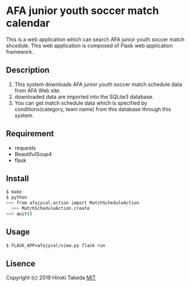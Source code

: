 # AFA junior youth soccer match calendar

This is a web application which can search AFA junior youth soccer match shcedule.
This web application is composed of Flask web application framework.

## Description

1. This system downloads AFA junior youth soccer match schedule data from AFA Web site.
2. downloaded data are imported into the SQLite3 database.
3. You can get match schedule data which is specified by conditions(category, team name) from this database through this system.

## Requirement

- requests
- BeautifulSoup4
- flask

## Install

```bash
$ make
$ python
>>> from afajycal.action import MatchScheduleAction
  >>> MatchScheduleAction.create
>>> quit()
  ```

## Usage

  ```bash
  $ FLASK_APP=afajycal/view.py flask run
  ```

## Lisence

  Copyright (c) 2019 Hiroki Takeda
  [MIT](http://opensource.org/licenses/mit-license.php)
